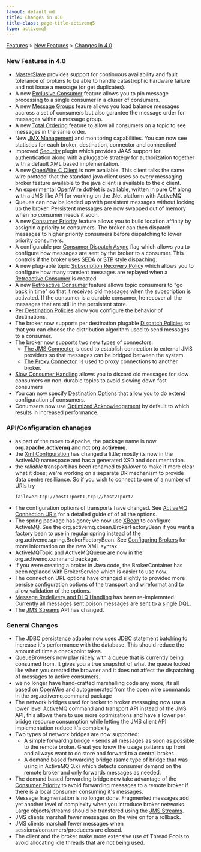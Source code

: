 ```yaml
---
layout: default_md
title: Changes in 4.0 
title-class: page-title-activemq5
type: activemq5
---
```


 [Features](features) > [New Features](new-features) > [Changes in 4.0](changes-in-40)

### New Features in 4.0

*   [MasterSlave](masterslave) provides support for continuous availability and fault tolerance of brokers to be able to handle catastrophic hardware failure and not loose a message (or get duplicates).
*   A new [Exclusive Consumer](exclusive-consumer) feature allows you to pin message processing to a single consumer in a cluser of consumers.
*   A new [Message Groups](message-groups) feaure allows you load balance messages accross a set of consumers but also garantee the message order for messages within a message group.
*   A new [Total Ordering](total-ordering) feature to allow all consumers on a topic to see messages in the same order.
*   New [JMX Management](how-can-i-monitor-activemq) and monitoring capabilities. You can now see statistics for each broker, destination, connector and connection!
*   Improved [Security](security) plugin which provides JAAS support for authentication along with a pluggable strategy for authorization together with a default XML based implementation.
*   A new [OpenWire C Client](openwire-c-client) is now available. This client talks the same wire protocol that the standard java client uses so every messaging broker feature available to the java client is available to the c client.
*   An experimental [OpenWire dotNet](components/nms) is available, written in pure C# along with a JMS-like API for working on the .Net platform with ActiveMQ
*   Queues can now be loaded up with persistent messages without locking up the broker. Persistent messages are now swapped out of memory when no consumer needs it soon.
*   A new [Consumer Priority](consumer-priority) feature allows you to build location affinity by assignin a priority to consumers. The broker can then dispatch messages to higher priority consumers before dispatching to lower priority consumers.
*   A configurable per [Consumer Dispatch Async](consumer-dispatch-async) flag which allows you to configure how messages are sent by the broker to a consumer. This controls if the broker uses [SEDA](seda) or [STP](#) style dispaching.
*   A new plug-able topic [Subscription Recovery Policy](subscription-recovery-policy) which allows you to configure how many transient messages are replayed when a [Retroactive Consumer](retroactive-consumer) is created.
*   A new [Retroactive Consumer](retroactive-consumer) feature allows topic consumers to "go back in time" so that it receives old messages when the subscription is activated. If the consumer is a durable consumer, he recover all the messages that are still in the persistent store.
*   [Per Destination Policies](per-destination-policies) allow you configure the behavior of destinations.
*   The broker now supports per destination plugable [Dispatch Policies](dispatch-policies) so that you can choose the distribution algorithm used to send messages to a consumer.
*   The broker now supports two new types of connectors:
    *   [The JMS Connector](the-jms-connector) is used to establish connection to external JMS providers so that messages can be bridged between the system.
    *   [The Proxy Connector](the-proxy-connector). Is used to proxy connections to another broker.
*   [Slow Consumer Handling](slow-consumer-handling) allows you to discard old messages for slow consumers on non-durable topics to avoid slowing down fast consumers
*   You can now specify [Destination Options](destination-options) that allow you to do extend configuration of consumers.
*   Conumsers now use [Optimized Acknowledgement](optimized-acknowledgement) by default to which results in increased performance.

### API/Configuration chanages

*   as part of the move to Apache, the package name is now **org.apache.activemq** and not **org.activemq**.
*   the [Xml Configuration](xml-configuration) has changed a little; mostly its now in the ActiveMQ namespace and has a generated XSD and documentation.
*   the _reliable_ transport has been renamed to _failover_ to make it more clear what it does; we're working on a separate DR mechanism to provide data centre resilliance. So if you wish to connect to one of a number of URIs try
    ```
    failover:tcp://host1:port1,tcp://host2:port2
    ```
*   The configuration options of transports have changed. See [ActiveMQ Connection URIs](activemq-connection-uris) for a detailed guide of of all the options.
*   The spring package has gone; we now use [XBean](http://xbean.org) to configure ActiveMQ. See the org.activemq.xbean.BrokerFactoryBean if you want a factory bean to use in regular spring instead of the org.activemq.spring.BrokerFactoryBean. See [Configuring Brokers](configuring-brokers) for more information on the new XML syntax.
*   ActiveMQTopic and ActiveMQQueue are now in the org.activemq.command package.
*   If you were creating a broker in Java code, the BrokerContainer has been replaced with BrokerService which is easier to use now.
*   The connection URL options have changed slightly to provided more persise configuration options of the transport and wireformat and to allow validation of the options.
*   [Message Redelivery and DLQ Handling](message-redelivery-and-dlq-handling) has been re-implemnted. Currently all messages sent poison messages are sent to a single DQL.
*   The [JMS Streams](jms-streams) API has changed.

### General Changes

*   The JDBC persistence adapter now uses JDBC statement batching to increase it's performance with the database. This should reduce the amount of time a checkpoint takes.
*   QueueBrowsers now play nicely with a queue that is currently being consumed from. It gives you a true snapshot of what the queue looked like when you created the browser and it does not affect the dispatching of messages to active consumers.
*   we no longer have hand-crafted marshalling code any more; its all based on [OpenWire](openwire) and autogenerated from the open wire commands in the org.activemq.command package
*   The network bridges used for broker to broker messaging now use a lower level ActiveMQ command and transport API instead of the JMS API, this allows them to use more optimizations and have a lower per bridge resource consumption while letting the JMS client API implementation reduce it's complexity.
*   Two types of network bridges are now supported:
    *   A simple forwardng bridge - sends all messages as soon as possible to the remote broker. Great you know the usage patterns up front and allways want to do store and forward to a central broker.
    *   A demand based forwarding bridge (same type of bridge that was using in ActiveMQ 3.x) which detects consumer demand on the remote broker and only forwards messages as needed.
*   The demand based forwarding bridge now take advantage of the [Consumer Priority](consumer-priority) to avoid forwarding messages to a remote broker if there is a local consumer consuming it's messages.
*   Message fragmentation is no longer done. Fragmented messages add yet another level of complexity when you introduce broker networks. Large objects/streams should be transfered using the [JMS Streams](jms-streams).
*   JMS clients marshall fewer messages on the wire on for a rollback.
*   JMS clients marshall fewer messages when sessions/consumers/producers are closed.
*   The client and the broker make more extensive use of Thread Pools to avoid allocating idle threads that are not being used.

